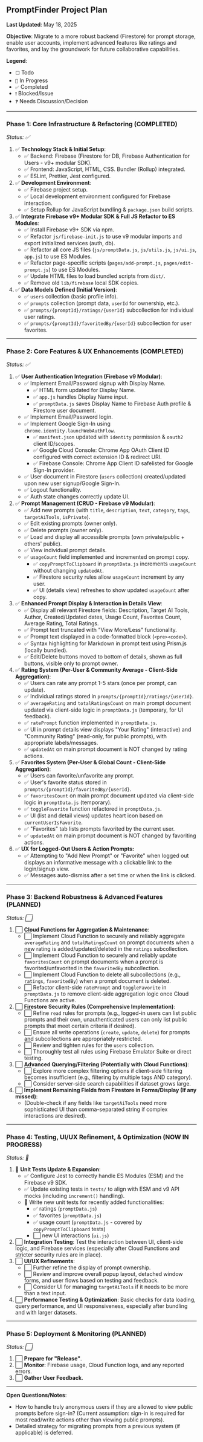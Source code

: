 ## PromptFinder Project Plan

**Last Updated**: May 18, 2025

**Objective**: Migrate to a more robust backend (Firestore) for prompt storage, enable user accounts, implement advanced features like ratings and favorites, and lay the groundwork for future collaborative capabilities.

**Legend**:

- `⬜` Todo
- `🚧` In Progress
- `✅` Completed
- `❗` Blocked/Issue
- `❓` Needs Discussion/Decision

---

### Phase 1: Core Infrastructure & Refactoring (COMPLETED)

_Status: ✅_

1.  ✅ **Technology Stack & Initial Setup**:
    - ✅ Backend: Firebase (Firestore for DB, Firebase Authentication for Users - v9+ modular SDK).
    - ✅ Frontend: JavaScript, HTML, CSS. Bundler (Rollup) integrated.
    - ✅ ESLint, Prettier, Jest configured.
2.  ✅ **Development Environment**:
    - ✅ Firebase project setup.
    - ✅ Local development environment configured for Firebase interaction.
    - ✅ Setup Rollup for JavaScript bundling & `package.json` build scripts.
3.  ✅ **Integrate Firebase v9+ Modular SDK & Full JS Refactor to ES Modules**:
    - ✅ Install Firebase v9+ SDK via npm.
    - ✅ Refactor `js/firebase-init.js` to use v9 modular imports and export initialized services (auth, db).
    - ✅ Refactor all core JS files (`js/promptData.js`, `js/utils.js`, `js/ui.js`, `app.js`) to use ES Modules.
    - ✅ Refactor page-specific scripts (`pages/add-prompt.js`, `pages/edit-prompt.js`) to use ES Modules.
    - ✅ Update HTML files to load bundled scripts from `dist/`.
    - ✅ Remove old `lib/firebase` local SDK copies.
4.  ✅ **Data Models Defined (Initial Version)**:
    - ✅ `users` collection (basic profile info).
    - ✅ `prompts` collection (prompt data, `userId` for ownership, etc.).
    - ✅ `prompts/{promptId}/ratings/{userId}` subcollection for individual user ratings.
    - ✅ `prompts/{promptId}/favoritedBy/{userId}` subcollection for user favorites.

---

### Phase 2: Core Features & UX Enhancements (COMPLETED)

_Status: ✅_

1.  ✅ **User Authentication Integration (Firebase v9 Modular)**:
    - ✅ Implement Email/Password signup with Display Name.
      - ✅ HTML form updated for Display Name.
      - ✅ `app.js` handles Display Name input.
      - ✅ `promptData.js` saves Display Name to Firebase Auth profile & Firestore user document.
    - ✅ Implement Email/Password login.
    - ✅ Implement Google Sign-In using `chrome.identity.launchWebAuthFlow`.
      - ✅ `manifest.json` updated with `identity` permission & `oauth2` client ID/scopes.
      - ✅ Google Cloud Console: Chrome App OAuth Client ID configured with correct extension ID & redirect URI.
      - ✅ Firebase Console: Chrome App Client ID safelisted for Google Sign-In provider.
    - ✅ User document in Firestore (`users` collection) created/updated upon new user signup/Google Sign-In.
    - ✅ Logout functionality.
    - ✅ Auth state changes correctly update UI.
2.  ✅ **Prompt Management (CRUD - Firebase v9 Modular)**:
    - ✅ Add new prompts (with `title`, `description`, `text`, `category`, `tags`, `targetAiTools`, `isPrivate`).
    - ✅ Edit existing prompts (owner only).
    - ✅ Delete prompts (owner only).
    - ✅ Load and display all accessible prompts (own private/public + others' public).
    - ✅ View individual prompt details.
    - ✅ `usageCount` field implemented and incremented on prompt copy.
      - ✅ `copyPromptToClipboard` in `promptData.js` increments `usageCount` without changing `updatedAt`.
      - ✅ Firestore security rules allow `usageCount` increment by any user.
      - ✅ UI (details view) refreshes to show updated `usageCount` after copy.
3.  ✅ **Enhanced Prompt Display & Interaction in Details View**:
    - ✅ Display all relevant Firestore fields: Description, Target AI Tools, Author, Created/Updated dates, Usage Count, Favorites Count, Average Rating, Total Ratings.
    - ✅ Prompt text truncated with "View More/Less" functionality.
    - ✅ Prompt text displayed in a code-formatted block (`<pre><code>`).
    - ✅ Syntax highlighting for Markdown in prompt text using Prism.js (locally bundled).
    - ✅ Edit/Delete buttons moved to bottom of details, shown as full buttons, visible only to prompt owner.
4.  ✅ **Rating System (Per-User & Community Average - Client-Side Aggregation)**:
    - ✅ Users can rate any prompt 1-5 stars (once per prompt, can update).
    - ✅ Individual ratings stored in `prompts/{promptId}/ratings/{userId}`.
    - ✅ `averageRating` and `totalRatingsCount` on main prompt document updated via client-side logic in `promptData.js` (temporary, for UI feedback).
    - ✅ `ratePrompt` function implemented in `promptData.js`.
    - ✅ UI in prompt details view displays "Your Rating" (interactive) and "Community Rating" (read-only, for public prompts), with appropriate labels/messages.
    - ✅ `updatedAt` on main prompt document is NOT changed by rating actions.
5.  ✅ **Favorites System (Per-User & Global Count - Client-Side Aggregation)**:
    - ✅ Users can favorite/unfavorite any prompt.
    - ✅ User's favorite status stored in `prompts/{promptId}/favoritedBy/{userId}`.
    - ✅ `favoritesCount` on main prompt document updated via client-side logic in `promptData.js` (temporary).
    - ✅ `toggleFavorite` function refactored in `promptData.js`.
    - ✅ UI (list and detail views) updates heart icon based on `currentUserIsFavorite`.
    - ✅ "Favorites" tab lists prompts favorited by the current user.
    - ✅ `updatedAt` on main prompt document is NOT changed by favoriting actions.
6.  ✅ **UX for Logged-Out Users & Action Prompts:**
    - ✅ Attempting to "Add New Prompt" or "Favorite" when logged out displays an informative message with a clickable link to the login/signup view.
    - ✅ Messages auto-dismiss after a set time or when the link is clicked.

---

### Phase 3: Backend Robustness & Advanced Features (PLANNED)

_Status: ⬜_

1.  ⬜ **Cloud Functions for Aggregation & Maintenance**:
    - ⬜ Implement Cloud Function to securely and reliably aggregate `averageRating` and `totalRatingsCount` on prompt documents when a new rating is added/updated/deleted in the `ratings` subcollection.
    - ⬜ Implement Cloud Function to securely and reliably update `favoritesCount` on prompt documents when a prompt is favorited/unfavorited in the `favoritedBy` subcollection.
    - ⬜ Implement Cloud Function to delete all subcollections (e.g., `ratings`, `favoritedBy`) when a prompt document is deleted.
    - ⬜ Refactor client-side `ratePrompt` and `toggleFavorite` in `promptData.js` to remove client-side aggregation logic once Cloud Functions are active.
2.  ⬜ **Firestore Security Rules (Comprehensive Implementation)**:
    - ⬜ Refine `read` rules for prompts (e.g., logged-in users can list public prompts and their own, unauthenticated users can only list public prompts that meet certain criteria if desired).
    - ⬜ Ensure all write operations (`create`, `update`, `delete`) for prompts and subcollections are appropriately restricted.
    - ⬜ Review and tighten rules for the `users` collection.
    - ⬜ Thoroughly test all rules using Firebase Emulator Suite or direct testing.
3.  ⬜ **Advanced Querying/Filtering (Potentially with Cloud Functions)**:
    - ⬜ Explore more complex filtering options if client-side filtering becomes insufficient (e.g., filtering by multiple tags AND category).
    - ⬜ Consider server-side search capabilities if dataset grows large.
4.  ⬜ **Implement Remaining Fields from Firestore in Forms/Display (If any missed)**:
    - (Double-check if any fields like `targetAiTools` need more sophisticated UI than comma-separated string if complex interactions are desired).

---

### Phase 4: Testing, UI/UX Refinement, & Optimization (NOW IN PROGRESS)

_Status: 🚧_

1.  🚧 **Unit Tests Update & Expansion**:
    - ✅ Configure Jest to correctly handle ES Modules (ESM) and the Firebase v9 SDK.
    - ✅ Update existing tests in `tests/` to align with ESM and v9 API mocks (including `increment()` handling).
    - 🚧 Write new unit tests for recently added functionalities:
        - ✅ ratings (`promptData.js`)
        - ✅ favorites (`promptData.js`)
        - ✅ usage count (`promptData.js` - covered by `copyPromptToClipboard` tests)
        - ⬜ new UI interactions (`ui.js`)
2.  ⬜ **Integration Testing**: Test the interaction between UI, client-side logic, and Firebase services (especially after Cloud Functions and stricter security rules are in place).
3.  ⬜ **UI/UX Refinements**:
    - ⬜ Further refine the display of prompt ownership.
    - ⬜ Review and improve overall popup layout, detached window forms, and user flows based on testing and feedback.
    - ⬜ Consider UI for managing `targetAiTools` if it needs to be more than a text input.
4.  ⬜ **Performance Testing & Optimization**: Basic checks for data loading, query performance, and UI responsiveness, especially after bundling and with larger datasets.

---

### Phase 5: Deployment & Monitoring (PLANNED)

_Status: ⬜_

1.  ⬜ **Prepare for "Release"**.
2.  ⬜ **Monitor**: Firebase usage, Cloud Function logs, and any reported errors.
3.  ⬜ **Gather User Feedback**.

---

**Open Questions/Notes**:

- How to handle truly anonymous users if they are allowed to view public prompts before sign-in? (Current assumption: sign-in is required for most read/write actions other than viewing public prompts).
- Detailed strategy for migrating prompts from a previous system (if applicable) is deferred.
